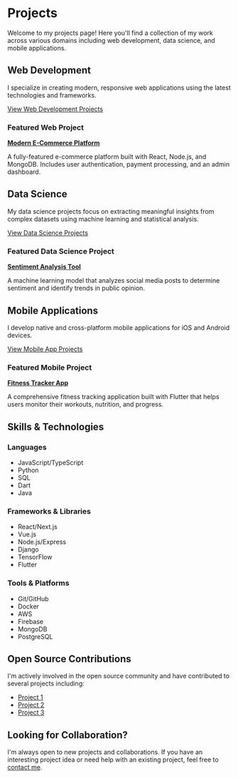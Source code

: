 # Projects

Welcome to my projects page! Here you'll find a collection of my work across various domains including web development, data science, and mobile applications.

## Web Development

I specialize in creating modern, responsive web applications using the latest technologies and frameworks.

[View Web Development Projects](web/project1.md)

### Featured Web Project

**[Modern E-Commerce Platform](web/project1.md)**

A fully-featured e-commerce platform built with React, Node.js, and MongoDB. Includes user authentication, payment processing, and an admin dashboard.

## Data Science

My data science projects focus on extracting meaningful insights from complex datasets using machine learning and statistical analysis.

[View Data Science Projects](data-science/project1.md)

### Featured Data Science Project

**[Sentiment Analysis Tool](data-science/project1.md)**

A machine learning model that analyzes social media posts to determine sentiment and identify trends in public opinion.

## Mobile Applications

I develop native and cross-platform mobile applications for iOS and Android devices.

[View Mobile App Projects](mobile/project1.md)

### Featured Mobile Project

**[Fitness Tracker App](mobile/project1.md)**

A comprehensive fitness tracking application built with Flutter that helps users monitor their workouts, nutrition, and progress.

## Skills & Technologies

### Languages
- JavaScript/TypeScript
- Python
- SQL
- Dart
- Java

### Frameworks & Libraries
- React/Next.js
- Vue.js
- Node.js/Express
- Django
- TensorFlow
- Flutter

### Tools & Platforms
- Git/GitHub
- Docker
- AWS
- Firebase
- MongoDB
- PostgreSQL

## Open Source Contributions

I'm actively involved in the open source community and have contributed to several projects including:

- [Project 1](https://github.com/)
- [Project 2](https://github.com/)
- [Project 3](https://github.com/)

## Looking for Collaboration?

I'm always open to new projects and collaborations. If you have an interesting project idea or need help with an existing project, feel free to [contact me](../about.md#contact-me). 
